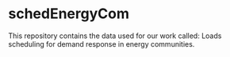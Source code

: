 # schedEnergyCom

This repository contains the data used for our work called: Loads scheduling for demand response in energy communities.
